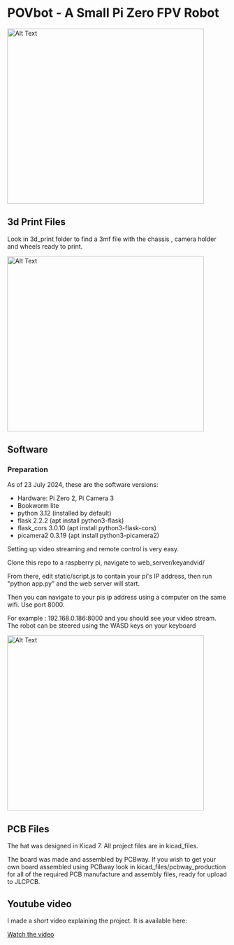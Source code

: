 # POVbot - A Small Pi Zero FPV Robot

<img src="https://github.com/wattnotions/povbot2/assets/7674300/4a9fc191-8f11-4aae-98d8-992cb4aad427" alt="Alt Text" width="450" height="400">


## 3d Print Files

Look in 3d_print folder to find a 3mf file with the chassis , camera holder and wheels ready to print.

<img src="https://github.com/wattnotions/povbot2/assets/7674300/31780969-2fae-40e5-b1e3-d2d0569c6492" alt="Alt Text" width="450" height="400">


## Software

### Preparation

As of 23 July 2024, these are the software versions:
- Hardware: Pi Zero 2, Pi Camera 3
- Bookworm lite
- python 3.12 (installed by default)
- flask 2.2.2 (apt install python3-flask)
- flask_cors 3.0.10 (apt install python3-flask-cors)
- picamera2 0.3.19 (apt install python3-picamera2)

Setting up video streaming and remote control is very easy.

Clone this repo to a raspberry pi, navigate to web_server/keyandvid/

From there, edit static/script.js to contain your pi's IP address,
then run "python app.py" and the web server will start.

Then you can navigate to your pis ip address using a computer on the same wifi. Use port 8000.

For example : 192.168.0.186:8000 and you should see your video stream. The robot can be steered using the WASD keys on your keyboard

<img src="https://github.com/wattnotions/povbot2/assets/7674300/77e1b5a1-4066-4d3a-81a7-38c59279abc4" alt="Alt Text" width="450" height="400">


## PCB Files

The hat was designed in Kicad 7. All project files are in kicad_files.

The board was made and assembled by PCBway. If you wish to get your own board assembled using PCBway look in kicad_files/pcbway_production for all of the required PCB manufacture and assembly files, ready for upload to JLCPCB.

## Youtube video

I made a short video explaining the project. It is available here:

[Watch the video](https://www.youtube.com/watch?v=tIp2PrZHXOc)

